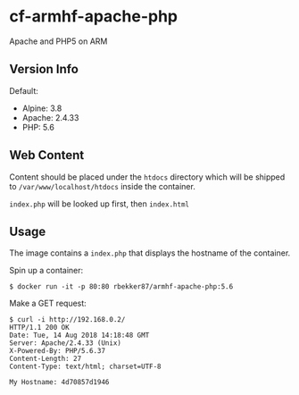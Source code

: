 # cf-armhf-apache-php
Apache and PHP5 on ARM

## Version Info

Default:
- Alpine: 3.8
- Apache: 2.4.33
- PHP: 5.6

## Web Content

Content should be placed under the `htdocs` directory which will be shipped to `/var/www/localhost/htdocs` inside the container.

`index.php` will be looked up first, then `index.html`

## Usage

The image contains a `index.php` that displays the hostname of the container.

Spin up a container:

```
$ docker run -it -p 80:80 rbekker87/armhf-apache-php:5.6
```

Make a GET request:

```
$ curl -i http://192.168.0.2/
HTTP/1.1 200 OK
Date: Tue, 14 Aug 2018 14:18:48 GMT
Server: Apache/2.4.33 (Unix)
X-Powered-By: PHP/5.6.37
Content-Length: 27
Content-Type: text/html; charset=UTF-8

My Hostname: 4d70857d1946
```
